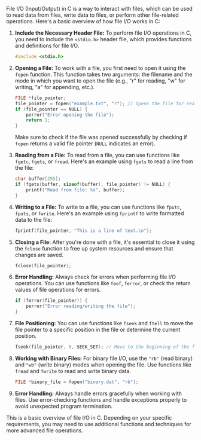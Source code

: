 File I/O (Input/Output) in C is a way to interact with files, which can be used to read data from files, write data to files, or perform other file-related operations. Here's a basic overview of how file I/O works in C:

1. **Include the Necessary Header File:** To perform file I/O operations in C, you need to include the `<stdio.h>` header file, which provides functions and definitions for file I/O.

   ```c
   #include <stdio.h>
   ```

2. **Opening a File:** To work with a file, you first need to open it using the `fopen` function. This function takes two arguments: the filename and the mode in which you want to open the file (e.g., "r" for reading, "w" for writing, "a" for appending, etc.).

   ```c
   FILE *file_pointer;
   file_pointer = fopen("example.txt", "r"); // Opens the file for reading
   if (file_pointer == NULL) {
       perror("Error opening the file");
       return 1;
   }
   ```

   Make sure to check if the file was opened successfully by checking if `fopen` returns a valid file pointer (`NULL` indicates an error).

3. **Reading from a File:** To read from a file, you can use functions like `fgetc`, `fgets`, or `fread`. Here's an example using `fgets` to read a line from the file:

   ```c
   char buffer[255];
   if (fgets(buffer, sizeof(buffer), file_pointer) != NULL) {
       printf("Read from file: %s", buffer);
   }
   ```

4. **Writing to a File:** To write to a file, you can use functions like `fputc`, `fputs`, or `fwrite`. Here's an example using `fprintf` to write formatted data to the file:

   ```c
   fprintf(file_pointer, "This is a line of text.\n");
   ```

5. **Closing a File:** After you're done with a file, it's essential to close it using the `fclose` function to free up system resources and ensure that changes are saved.

   ```c
   fclose(file_pointer);
   ```

6. **Error Handling:** Always check for errors when performing file I/O operations. You can use functions like `feof`, `ferror`, or check the return values of file operations for errors.

   ```c
   if (ferror(file_pointer)) {
       perror("Error reading/writing the file");
   }
   ```

7. **File Positioning:** You can use functions like `fseek` and `ftell` to move the file pointer to a specific position in the file or determine the current position.

   ```c
   fseek(file_pointer, 0, SEEK_SET); // Move to the beginning of the file
   ```

8. **Working with Binary Files:** For binary file I/O, use the `"rb"` (read binary) and `"wb"` (write binary) modes when opening the file. Use functions like `fread` and `fwrite` to read and write binary data.

   ```c
   FILE *binary_file = fopen("binary.dat", "rb");
   ```

9. **Error Handling:** Always handle errors gracefully when working with files. Use error-checking functions and handle exceptions properly to avoid unexpected program termination.

This is a basic overview of file I/O in C. Depending on your specific requirements, you may need to use additional functions and techniques for more advanced file operations.